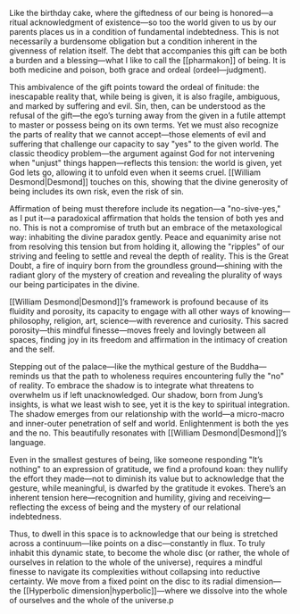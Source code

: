 Like the birthday cake, where the giftedness of our being is honored—a ritual acknowledgment of existence—so too the world given to us by our parents places us in a condition of fundamental indebtedness. This is not necessarily a burdensome obligation but a condition inherent in the givenness of relation itself. The debt that accompanies this gift can be both a burden and a blessing—what I like to call the [[pharmakon]] of being. It is both medicine and poison, both grace and ordeal (ordeel—judgment).

This ambivalence of the gift points toward the ordeal of finitude: the inescapable reality that, while being is given, it is also fragile, ambiguous, and marked by suffering and evil. Sin, then, can be understood as the refusal of the gift—the ego’s turning away from the given in a futile attempt to master or possess being on its own terms. Yet we must also recognize the parts of reality that we cannot accept—those elements of evil and suffering that challenge our capacity to say "yes" to the given world. The classic theodicy problem—the argument against God for not intervening when "unjust" things happen—reflects this tension: the world is given, yet God lets go, allowing it to unfold even when it seems cruel. [[William Desmond|Desmond]] touches on this, showing that the divine generosity of being includes its own risk, even the risk of sin.

Affirmation of being must therefore include its negation—a "no-sive-yes," as I put it—a paradoxical affirmation that holds the tension of both yes and no. This is not a compromise of truth but an embrace of the metaxological way: inhabiting the divine paradox gently. Peace and equanimity arise not from resolving this tension but from holding it, allowing the "ripples" of our striving and feeling to settle and reveal the depth of reality. This is the Great Doubt, a fire of inquiry born from the groundless ground—shining with the radiant glory of the mystery of creation and revealing the plurality of ways our being participates in the divine.

[[William Desmond|Desmond]]’s framework is profound because of its fluidity and porosity, its capacity to engage with all other ways of knowing—philosophy, religion, art, science—with reverence and curiosity. This sacred porosity—this mindful finesse—moves freely and lovingly between all spaces, finding joy in its freedom and affirmation in the intimacy of creation and the self.

Stepping out of the palace—like the mythical gesture of the Buddha—reminds us that the path to wholeness requires encountering fully the "no" of reality. To embrace the shadow is to integrate what threatens to overwhelm us if left unacknowledged. Our shadow, born from Jung’s insights, is what we least wish to see, yet it is the key to spiritual integration. The shadow emerges from our relationship with the world—a micro-macro and inner-outer penetration of self and world. Enlightenment is both the yes and the no. This beautifully resonates with [[William Desmond|Desmond]]’s language.

Even in the smallest gestures of being, like someone responding "It’s nothing" to an expression of gratitude, we find a profound koan: they nullify the effort they made—not to diminish its value but to acknowledge that the gesture, while meaningful, is dwarfed by the gratitude it evokes. There’s an inherent tension here—recognition and humility, giving and receiving—reflecting the excess of being and the mystery of our relational indebtedness.

Thus, to dwell in this space is to acknowledge that our being is stretched across a continuum—like points on a disc—constantly in flux. To truly inhabit this dynamic state, to become the whole disc (or rather, the whole of ourselves in relation to the whole of the universe), requires a mindful finesse to navigate its complexities without collapsing into reductive certainty. We move from a fixed point on the disc to its radial dimension—the [[Hyperbolic dimension|hyperbolic]]—where we dissolve into the whole of ourselves and the whole of the universe.p